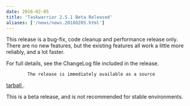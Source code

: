 ```yaml
---
date: 2016-02-05
title: 'Taskwarrior 2.5.1 Beta Released'
aliases: ['/news/news.20160205.html']
---
```

<div class="col-md-8 main">
 <div class="row">
  <p>
   This release is a bug-fix, code cleanup and performance release only.
            There are no new features, but the existing features all work a
            little more reliably, and a lot faster.
  </p>
  <p>
   For full details, see the ChangeLog file included in the release.

            The release is immediately available as a source
   <a href="/download/task-2.5.1.tar.gz">
    tarball
   </a>
   .
  </p>
  <p>
   This is a beta release, and is not recommended for stable
            environments.
  </p>
  <br/>
  <br/>
 </div>
</div>

